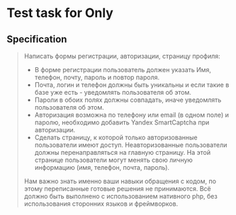 # Test task for Only

## Specification
> Написать формы регистрации, авторизации, страницу профиля:
> - В форме регистрации пользователь должен указать Имя, телефон, почту, пароль и повтор пароля.
> - Почта, логин  и телефон должны быть уникальны и если такие в базе уже есть - уведомлять пользователя об этом.
> - Пароли в обоих полях должны совпадать, иначе уведомлять пользователя об этом.
> - Авторизация возможна по телефону или email (в одном поле) и паролю, необходимо добавить Yandex SmartCaptcha при авторизации.
> - Сделать страницу, к которой только авторизованные пользователи имеют доступ. Неавторизованные пользователи должны перенаправляться на главную страницу. На этой странице пользователи могут менять свою личную информацию (имя, телефон, почта, пароль).
>
> Нам важно знать именно ваши навыки обращения с кодом, по этому переписанные готовые решения не принимаются. Всё должно быть выполнено с использованием нативного php, без использования сторонних языков и фреймворков.
